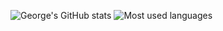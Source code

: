 ![George's GitHub stats](https://github-readme-stats.vercel.app/api?username=george-chou&hide=contribs&show_icons=true&theme=radical)
![Most used languages](https://github-readme-stats.vercel.app/api/top-langs/?username=george-chou&langs_count=8&layout=compact&theme=radical)
